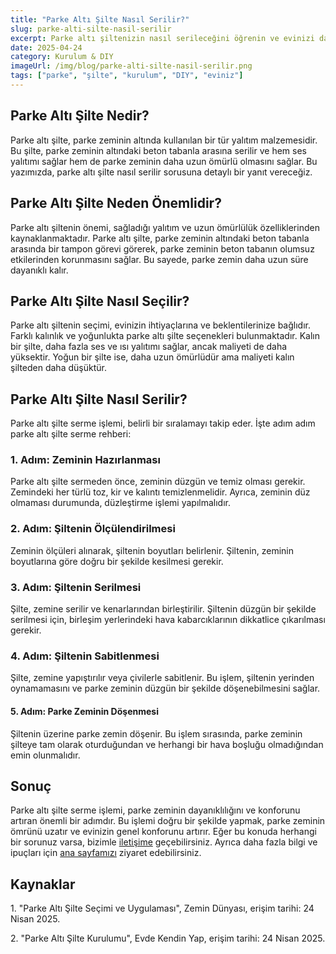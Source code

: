 ```yaml
---
title: "Parke Altı Şilte Nasıl Serilir?"
slug: parke-alti-silte-nasil-serilir
excerpt: Parke altı şiltenizin nasıl serileceğini öğrenin ve evinizi daha konforlu bir hale getirin.
date: 2025-04-24
category: Kurulum & DIY
imageUrl: /img/blog/parke-alti-silte-nasil-serilir.png
tags: ["parke", "şilte", "kurulum", "DIY", "eviniz"]
---
```


<h2>Parke Altı Şilte Nedir?</h2>

<p>Parke altı şilte, parke zeminin altında kullanılan bir tür yalıtım malzemesidir. Bu şilte, parke zeminin altındaki beton tabanla arasına serilir ve hem ses yalıtımı sağlar hem de parke zeminin daha uzun ömürlü olmasını sağlar. Bu yazımızda, parke altı şilte nasıl serilir sorusuna detaylı bir yanıt vereceğiz.</p>

<h2>Parke Altı Şilte Neden Önemlidir?</h2>

<p>Parke altı şiltenin önemi, sağladığı yalıtım ve uzun ömürlülük özelliklerinden kaynaklanmaktadır. Parke altı şilte, parke zeminin altındaki beton tabanla arasında bir tampon görevi görerek, parke zeminin beton tabanın olumsuz etkilerinden korunmasını sağlar. Bu sayede, parke zemin daha uzun süre dayanıklı kalır.</p>

<h2>Parke Altı Şilte Nasıl Seçilir?</h2>

<p>Parke altı şiltenin seçimi, evinizin ihtiyaçlarına ve beklentilerinize bağlıdır. Farklı kalınlık ve yoğunlukta parke altı şilte seçenekleri bulunmaktadır. Kalın bir şilte, daha fazla ses ve ısı yalıtımı sağlar, ancak maliyeti de daha yüksektir. Yoğun bir şilte ise, daha uzun ömürlüdür ama maliyeti kalın şilteden daha düşüktür.</p>

<h2>Parke Altı Şilte Nasıl Serilir?</h2>

<p>Parke altı şilte serme işlemi, belirli bir sıralamayı takip eder. İşte adım adım parke altı şilte serme rehberi:</p>

<h3>1. Adım: Zeminin Hazırlanması</h3>

<p>Parke altı şilte sermeden önce, zeminin düzgün ve temiz olması gerekir. Zemindeki her türlü toz, kir ve kalıntı temizlenmelidir. Ayrıca, zeminin düz olmaması durumunda, düzleştirme işlemi yapılmalıdır.</p>

<h3>2. Adım: Şiltenin Ölçülendirilmesi</h3>

<p>Zeminin ölçüleri alınarak, şiltenin boyutları belirlenir. Şiltenin, zeminin boyutlarına göre doğru bir şekilde kesilmesi gerekir.</p>

<h3>3. Adım: Şiltenin Serilmesi</h3>

<p>Şilte, zemine serilir ve kenarlarından birleştirilir. Şiltenin düzgün bir şekilde serilmesi için, birleşim yerlerindeki hava kabarcıklarının dikkatlice çıkarılması gerekir.</p>

<h3>4. Adım: Şiltenin Sabitlenmesi</h3>

<p>Şilte, zemine yapıştırılır veya çivilerle sabitlenir. Bu işlem, şiltenin yerinden oynamamasını ve parke zeminin düzgün bir şekilde döşenebilmesini sağlar.</p>

<h4>5. Adım: Parke Zeminin Döşenmesi</h4>

<p>Şiltenin üzerine parke zemin döşenir. Bu işlem sırasında, parke zeminin şilteye tam olarak oturduğundan ve herhangi bir hava boşluğu olmadığından emin olunmalıdır.</p>

<h2>Sonuç</h2>

<p>Parke altı şilte serme işlemi, parke zeminin dayanıklılığını ve konforunu artıran önemli bir adımdır. Bu işlemi doğru bir şekilde yapmak, parke zeminin ömrünü uzatır ve evinizin genel konforunu artırır. Eğer bu konuda herhangi bir sorunuz varsa, bizimle <a href="https://parkeshop.com/contact">iletişime</a> geçebilirsiniz. Ayrıca daha fazla bilgi ve ipuçları için <a href="https://parkeshop.com">ana sayfamızı</a> ziyaret edebilirsiniz.</p>

<h2>Kaynaklar</h2>

<p>1. "Parke Altı Şilte Seçimi ve Uygulaması", Zemin Dünyası, erişim tarihi: 24 Nisan 2025.</p>

<p>2. "Parke Altı Şilte Kurulumu", Evde Kendin Yap, erişim tarihi: 24 Nisan 2025.</p>